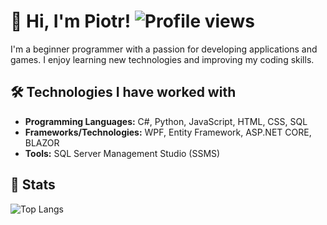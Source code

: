 
# 👋 Hi, I'm Piotr! ![Profile views](https://komarev.com/ghpvc/?username=1-xB)
I'm a beginner programmer with a passion for developing applications and games. I enjoy learning new technologies and improving my coding skills.

## 🛠️ Technologies I have worked with
- **Programming Languages:** C#, Python, JavaScript, HTML, CSS, SQL
- **Frameworks/Technologies:** WPF, Entity Framework, ASP.NET CORE, BLAZOR
- **Tools:** SQL Server Management Studio (SSMS)



## 📝 Stats
![Top Langs](https://github-readme-stats.vercel.app/api/top-langs/?username=1-xB&layout=compact&theme=dark&cache_seconds=3600)





